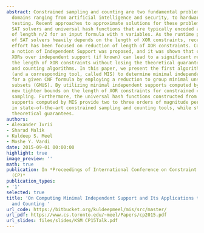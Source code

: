 ```yaml
---
abstract: Constrained sampling and counting are two fundamental problems arising in
  domains ranging from artificial intelligence and security, to hardware and software
  testing. Recent approaches to approximate solutions for these problems rely on employing
  SAT solvers and universal hash functions that are typically encoded as XOR constraints
  of length n/2 for an input formula with n variables. As the runtime performance
  of SAT solvers heavily depends on the length of XOR constraints, recent research
  effort has been focused on reduction of length of XOR constraints. Consequently,
  a notion of Independent Support was proposed, and it was shown that constructing
  XORs over independent support (if known) can lead to a significant reduction in
  the length of XOR constraints without losing the theoretical guarantees of sampling
  and counting algorithms. In this paper, we present the first algorithmic procedure
  (and a corresponding tool, called MIS) to determine minimal independent support
  for a given CNF formula by employing a reduction to group minimal unsatisfiable
  subsets (GMUS). By utilizing minimal independent supports computed by MIS, we provide
  new tighter bounds on the length of XOR constraints for constrained counting and
  sampling. Furthermore, the universal hash functions constructed from independent
  supports computed by MIS provide two to three orders of magnitude performance improvement
  in state-of-the-art constrained sampling and counting tools, while still retaining
  theoretical guarantees.
authors:
- Alexander Ivrii
- Sharad Malik
- Kuldeep S. Meel
- Moshe Y. Vardi
date: 2015-09-01 00:00:00
highlight: true
image_preview: ''
math: true
publication: In *Proceedings of International Conference on Constraint Programming
  (CP)*
publication_types:
- '1'
selected: true
title: 'On Computing Minimal Independent Support and Its Applications to Sampling
  and Counting '
url_code: https://bitbucket.org/kuldeepmeel/mis/src/master/
url_pdf: https://www.cs.toronto.edu/~meel/Papers/cp2015.pdf
url_slides: files/slides/KSM CP15Talk.pdf
---
```


